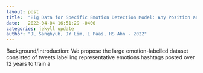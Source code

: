 ```yaml
---
layout: post
title:  "Big Data for Specific Emotion Detection Model: Any Position and Representative Emotion Hashtag Approach"
date:   2022-04-04 16:51:29 -0400
categories: jekyll update
author: "JL Sanghyub, JY Lim, L Paas, HS Ahn - 2022"
---
```

Background/introduction: We propose the large emotion-labelled dataset consisted of tweets labelling representative emotions hashtags posted over 12 years to train a